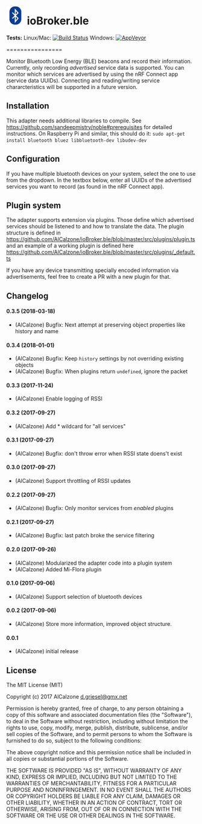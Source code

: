 <img src="admin/ble.png" height="48" /> ioBroker.ble
=================

**Tests:** Linux/Mac: [![Build Status](https://travis-ci.org/AlCalzone/ioBroker.ble.svg?branch=master)](https://travis-ci.org/AlCalzone/ioBroker.ble) 
Windows: [![AppVeyor](https://ci.appveyor.com/api/projects/status/github/AlCalzone/ioBroker.ble?branch=master&svg=true)](https://ci.appveyor.com/project/AlCalzone/ioBroker-ble/)

================

Monitor Bluetooth Low Energy (BLE) beacons and record their information. 
Currently, only recording *advertised* service data is supported. You can monitor which services are advertised by using the nRF Connect app (service data UUIDs).
Connecting and reading/writing service chararcteristics will be supported in a future version.

## Installation
This adapter needs additional libraries to compile. See https://github.com/sandeepmistry/noble#prerequisites for detailed instructions.
On Raspberry Pi and similar, this should do it: `sudo apt-get install bluetooth bluez libbluetooth-dev libudev-dev`

## Configuration
If you have multiple bluetooth devices on your system, select the one to use from the dropdown.
In the textbox below, enter all UUIDs of the advertised services you want to record (as found in the nRF Connect app).

## Plugin system
The adapter supports extension via plugins. Those define which advertised services should be listened to and how to translate the data. The plugin structure is defined in https://github.com/AlCalzone/ioBroker.ble/blob/master/src/plugins/plugin.ts and an example of a working plugin is defined here https://github.com/AlCalzone/ioBroker.ble/blob/master/src/plugins/_default.ts

If you have any device transmitting specially encoded information via advertisements, feel free to create a PR with a new plugin for that.

## Changelog

#### 0.3.5 (2018-03-18)
* (AlCalzone) Bugfix: Next attempt at preserving object properties like history and name

#### 0.3.4 (2018-01-01)
* (AlCalzone) Bugfix: Keep `history` settings by not overriding existing objects
* (AlCalzone) Bugfix: When plugins return `undefined`, ignore the packet

#### 0.3.3 (2017-11-24)
* (AlCalzone) Enable logging of RSSI

#### 0.3.2 (2017-09-27)
* (AlCalzone) Add * wildcard for "all services"

#### 0.3.1 (2017-09-27)
* (AlCalzone) Bugfix: don't throw error when RSSI state doens't exist

#### 0.3.0 (2017-09-27)
* (AlCalzone) Support throttling of RSSI updates

#### 0.2.2 (2017-09-27)
* (AlCalzone) Bugfix: Only monitor services from _enabled_ plugins

#### 0.2.1 (2017-09-27)
* (AlCalzone) Bugfix: last patch broke the service filtering

#### 0.2.0 (2017-09-26)
* (AlCalzone) Modularized the adapter code into a plugin system
* (AlCalzone) Added Mi-Flora plugin

#### 0.1.0 (2017-09-06)
* (AlCalzone) Support selection of bluetooth devices

#### 0.0.2 (2017-09-06)
* (AlCalzone) Store more information, improved object structure.

#### 0.0.1
* (AlCalzone) initial release

## License
The MIT License (MIT)

Copyright (c) 2017 AlCalzone <d.griesel@gmx.net>

Permission is hereby granted, free of charge, to any person obtaining a copy
of this software and associated documentation files (the "Software"), to deal
in the Software without restriction, including without limitation the rights
to use, copy, modify, merge, publish, distribute, sublicense, and/or sell
copies of the Software, and to permit persons to whom the Software is
furnished to do so, subject to the following conditions:

The above copyright notice and this permission notice shall be included in
all copies or substantial portions of the Software.

THE SOFTWARE IS PROVIDED "AS IS", WITHOUT WARRANTY OF ANY KIND, EXPRESS OR
IMPLIED, INCLUDING BUT NOT LIMITED TO THE WARRANTIES OF MERCHANTABILITY,
FITNESS FOR A PARTICULAR PURPOSE AND NONINFRINGEMENT. IN NO EVENT SHALL THE
AUTHORS OR COPYRIGHT HOLDERS BE LIABLE FOR ANY CLAIM, DAMAGES OR OTHER
LIABILITY, WHETHER IN AN ACTION OF CONTRACT, TORT OR OTHERWISE, ARISING FROM,
OUT OF OR IN CONNECTION WITH THE SOFTWARE OR THE USE OR OTHER DEALINGS IN
THE SOFTWARE.

